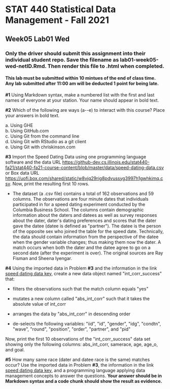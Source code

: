 # STAT 440 Statistical Data Management - Fall 2021
## Week05 Lab01 Wed
### Only the driver should submit this assignment into their individual student repo. Save the filename as lab01-week05-wed-netID.Rmd. Then render this file to .html when completed. 
#### This lab must be submitted within 10 mintues of the end of class time. Any lab submitted after 11:00 am will be deducted 1 point for being late.

**#1** Using Markdown syntax, make a numbered list with the first and last names of everyone at your station. Your name should appear in bold text.

**#2** Which of the following are ways (a--e) to interact with this course? Place your answers in bold text.

a. Using GHE  
b. Using GitHub.com  
c. Using Git from the command line  
d. Using Git with RStudio as a git client  
e. Using Git with chriskinson.com  

**#3** Import the Speed Dating Data using one programming language software and the data URL https://github-dev.cs.illinois.edu/stat440-fa21/stat440-fa21-course-content/blob/master/data/speed-dating-data.csv or Box data URL https://uofi.box.com/shared/static/w8vjq29rig8pdvussyg3997h1gwhkimq.csv. Now, print the resulting first 10 rows.

  - The dataset (a .csv file) contains a total of 162 observations and 59 columns. The observations are four minute dates that individuals participated in for a speed dating experiment conducted by the Columbia Business School. The columns contain demographic information about the daters and datees as well as survey responses about the dater, dater's dating preferences and scores that the dater gave the datee (datee is defined as "partner"). The datee is the person of the opposite sex who joined the table for the speed date. Technically, the data should contain information from the perspective of the datee when the gender variable changes; thus making them now the dater. A match occurs when both the dater and the datee agree to go on a second date (after the experiment is over). The original sources are Ray Fisman and Sheena Iyengar.

**#4** Using the imported data in Problem **#3** and the information in the link [speed dating data key](https://github-dev.cs.illinois.edu/stat440-fa21/stat440-fa21-course-content/blob/master/data/speed-dating-data-key.doc), create a new data object named "int_corr_success" that:  

- filters the observations such that the match column equals "yes"

- mutates a new column called "abs_int_corr" such that it takes the absolute value of int_corr

- arranges the data by "abs_int_corr" in descending order

- de-selects the following variables: "iid", "id", "gender", "idg", "condtn", "wave", "round", "position", "order", "partner", and "pid"

Now, print the first 10 observations of the "int_corr_success" data set showing only the following columns: abs_int_corr, samerace, age, age_o, and goal.

**#5** How many same race (dater and datee race is the same) matches occur? Use the imported data in Problem **#3**, the information in the link [speed dating data key](https://github-dev.cs.illinois.edu/stat440-fa21/stat440-fa21-course-content/blob/master/data/speed-dating-data-key.doc), and a programming language applying data management concepts to answer the questions. **Your answer should be in Markdown syntax and a code chunk should show the result as evidence.**

